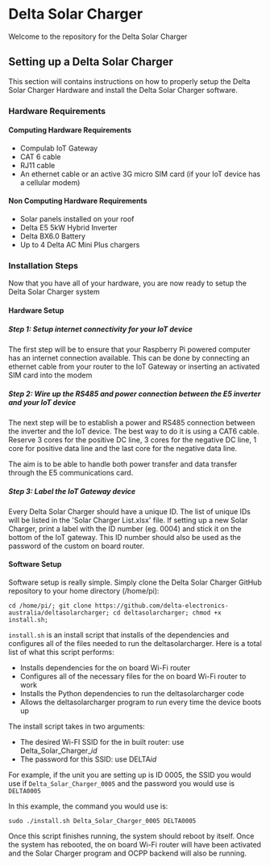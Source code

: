 # Delta Solar Charger

Welcome to the repository for the Delta Solar Charger

## Setting up a Delta Solar Charger
This section will contains instructions on how to properly setup the Delta Solar Charger Hardware and install the Delta 
Solar Charger software.

### Hardware Requirements
#### Computing Hardware Requirements
- Compulab IoT Gateway
- CAT 6 cable
- RJ11 cable
- An ethernet cable or an active 3G micro SIM card (if your IoT device has a cellular modem)

#### Non Computing Hardware Requirements
- Solar panels installed on your roof
- Delta E5 5kW Hybrid Inverter
- Delta BX6.0 Battery
- Up to 4 Delta AC Mini Plus chargers

### Installation Steps
Now that you have all of your hardware, you are now ready to setup the Delta Solar Charger system

#### Hardware Setup
##### Step 1: Setup internet connectivity for your IoT device
The first step will be to ensure that your Raspberry Pi powered computer has an internet connection available. This can 
be done by connecting an ethernet cable from your router to the IoT Gateway or inserting an activated SIM
card into the modem

##### Step 2: Wire up the RS485 and power connection between the E5 inverter and your IoT device 
The next step will be to establish a power and RS485 connection between the inverter and the IoT device. The best way to do it is
using a CAT6 cable. Reserve 3 cores for the positive DC line, 3 cores for the negative DC line, 1 core for positive data
line and the last core for the negative data line.

The aim is to be able to handle both power transfer and data transfer through the E5 communications card.

##### Step 3: Label the IoT Gateway device
Every Delta Solar Charger should have a unique ID. The list of unique IDs will be listed in the 'Solar Charger List.xlsx'
file. If setting up a new Solar Charger, print a label with the ID number (eg. 0004) and stick it on the bottom of the 
IoT gateway. This ID number should also be used as the password of the custom on board router.

#### Software Setup
Software setup is really simple. Simply clone the Delta Solar Charger GitHub repository to your home directory (/home/pi):

`cd /home/pi/; git clone https://github.com/delta-electronics-australia/deltasolarcharger; cd deltasolarcharger; chmod +x install.sh;`

`install.sh` is an install script that installs of the dependencies and configures all of the files needed to run the deltasolarcharger.
 Here is a total list of what this script performs:
- Installs dependencies for the on board Wi-Fi router
- Configures all of the necessary files for the on board Wi-Fi router to work
- Installs the Python dependencies to run the deltasolarcharger code
- Allows the deltasolarcharger program to run every time the device boots up 

The install script takes in two arguments:
- The desired Wi-FI SSID for the in built router: use Delta_Solar_Charger_*id*
- The password for this SSID: use DELTA*id*

For example, if the unit you are setting up is ID 0005, the SSID you would use if `Delta_Solar_Charger_0005` and the 
password you would use is `DELTA0005`

In this example, the command you would use is:

`sudo ./install.sh Delta_Solar_Charger_0005 DELTA0005`

Once this script finishes running, the system should reboot by itself. Once the system has rebooted, the on board Wi-Fi 
router will have been activated and the Solar Charger program and OCPP backend will also be running.

